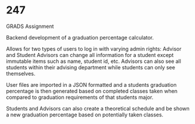 # 247
GRADS Assignment

Backend development of a graduation percentage calculator. 

Allows for two types of users to log in with varying admin rights: Advisor and Student
Advisors can change all information for a student except immutable items such as name, student id, etc.
Advisors can also see all students within their advising department while students can only see themselves.

User files are imported in a JSON formatted and a students graduation percentage is then generated based on completed classes taken when compared to graduation requirements of that students major.

Students and Advisors can also create a theoretical schedule and be shown a new graduation percentage based on potentially taken classes.
